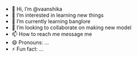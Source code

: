 - 👋 Hi, I’m @vaanshika
- 👀 I’m interested in learning new things 
- 🌱 I’m currently learning banglore 
- 💞️ I’m looking to collaborate on making new model
- 📫 How to reach me message me 
- 😄 Pronouns: ...
- ⚡ Fun fact: ...

<!---
Aiwowmodel/Aiwowmodel is a ✨ special ✨ repository because its `README.md` (this file) appears on your GitHub profile.
You can click the Preview link to take a look at your changes.
--->
